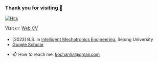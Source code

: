 ### Thank you for visiting 👋
[![Hits](https://hits.seeyoufarm.com/api/count/incr/badge.svg?url=https%3A%2F%2Fgithub.com%2Fkochanha&count_bg=%2379C83D&title_bg=%23555555&icon=&icon_color=%23E7E7E7&title=hits&edge_flat=false)](https://hits.seeyoufarm.com)


Visit 👉 [Web CV](https://kcy.smarcle.dev)

* [2023] B.S. in [Intelligent Mechatronics Engineering](http://imc.sejong.ac.kr/), Sejong University
* [Google Scholar](https://scholar.google.com/citations?user=cUK7XFIAAAAJ&hl=ko)
<!--

![Kinetic27's github stats](https://github-readme-stats.vercel.app/api?username=kochanha&show_icons=true)



**kochanha/kochanha** is a ✨ _special_ ✨ repository because its `README.md` (this file) appears on your GitHub profile.

Here are some ideas to get you started:
- 👯 I’m looking to collaborate on ...
- 🤔 I’m looking for help with ...
- 💬 Ask me about ...
- 😄 Pronouns: ...
- ⚡ Fun fact: ...

- 🌱 I’m currently working on multimodal representation learning
-->
- 📫 How to reach me: kochanha@gmail.com


